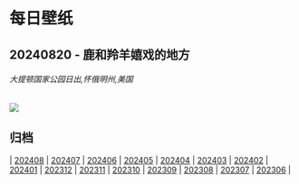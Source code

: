 # 每日壁纸

## 20240820 - 鹿和羚羊嬉戏的地方

###### 大提顿国家公园日出,怀俄明州,美国

![](https://www.bing.com/th?id=OHR.TetonSunrise_ZH-CN1118823848_UHD.jpg)

## 归档

| [202408](/202408/README.md)
| [202407](/202407/README.md)
| [202406](/202406/README.md)
| [202405](/202405/README.md)
| [202404](/202404/README.md)
| [202403](/202403/README.md)
| [202402](/202402/README.md)
| [202401](/202401/README.md)
| [202312](/202312/README.md)
| [202311](/202311/README.md)
| [202310](/202310/README.md)
| [202309](/202309/README.md)
| [202308](/202308/README.md)
| [202307](/202307/README.md)
| [202306](/202306/README.md)
|